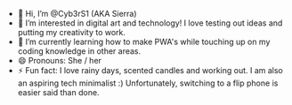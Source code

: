 - 👋 Hi, I’m @Cyb3rS1 (AKA Sierra)
- 👀 I’m interested in digital art and technology! I love testing out ideas and putting my creativity to work.
- 🌱 I’m currently learning how to make PWA's while touching up on my coding knowledge in other areas.
- 😄 Pronouns: She / her
- ⚡ Fun fact: I love rainy days, scented candles and working out. I am also an aspiring tech minimalist :) Unfortunately, switching to a flip phone is easier said than done.

<!---
Cyb3rS1/Cyb3rS1 is a ✨ special ✨ repository because its `README.md` (this file) appears on your GitHub profile.
You can click the Preview link to take a look at your changes.
--->
